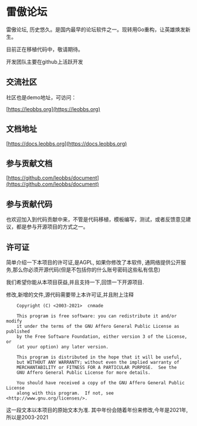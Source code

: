 # 雷傲论坛

雷傲论坛, 历史悠久。是国内最早的论坛软件之一。现转用Go重构，让英雄焕发新生。

目前正在移植代码中，敬请期待。

开发团队主要在github上活跃开发

## 交流社区

社区也是demo地址，可访问：

[https://leobbs.org](https://leobbs.org)

## 文档地址

[https://docs.leobbs.org](https://docs.leobbs.org)

## 参与贡献文档

[https://github.com/leobbs/document](https://github.com/leobbs/document)

## 参与贡献代码

也欢迎加入到代码贡献中来，不管是代码移植，模板编写，测试，或者反馈意见建议，都是参与开源项目的方式之一。

## 许可证

简单介绍一下本项目的许可证,是AGPL, 如果你修改了本软件,  通网络提供公开服务,那么你必须开源代码(但是不包括你的什么账号密码这些私有信息)

我们希望你能从本项目获益,并且支持一下,回馈一下开源项目.

修改,新增的文件,源代码需要带上本许可证,并且附上注释

```
    Copyright (C) <2003-2021>  cnmade

    This program is free software: you can redistribute it and/or modify
    it under the terms of the GNU Affero General Public License as published
    by the Free Software Foundation, either version 3 of the License, or
    (at your option) any later version.

    This program is distributed in the hope that it will be useful,
    but WITHOUT ANY WARRANTY; without even the implied warranty of
    MERCHANTABILITY or FITNESS FOR A PARTICULAR PURPOSE.  See the
    GNU Affero General Public License for more details.

    You should have received a copy of the GNU Affero General Public License
    along with this program.  If not, see <http://www.gnu.org/licenses/>.
```

这一段文本以本项目的原始文本为准. 其中年份会随着年份来修改,今年是2021年,所以是2003-2021



